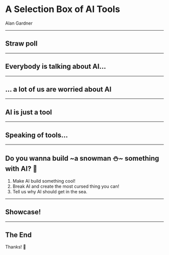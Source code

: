 # A Selection Box of AI Tools

Alan Gardner

---

## Straw poll



---

## Everybody is talking about AI...

<!--![I'm bored](https://media4.giphy.com/media/v1.Y2lkPTc5MGI3NjExdnBlN3A2am9yaThudWs3bXI5bDJudDNzOHI4OHV2N2tqOHk4ZmJmOSZlcD12MV9pbnRlcm5hbF9naWZfYnlfaWQmY3Q9Zw/ehKrjRCEacBBS/giphy.webp)-->

---

## ... a lot of us are worried about AI

<!--![we're doomed](https://media4.giphy.com/media/v1.Y2lkPTc5MGI3NjExdGtvbnN5NnJ3eXRiZzl6NWw1ZGJlbDkyemtxdTQyZDlnNHgzbGdqOSZlcD12MV9pbnRlcm5hbF9naWZfYnlfaWQmY3Q9Zw/xT5LMPS5Oi1W5MPtYY/giphy.webp)-->

---

## AI is just a tool

---

## Speaking of tools...

---

## Do you wanna build ~a snowman ⛄~ something with AI? 🤖

<ol>
    <li class="fragment fade-up">Make AI build something cool!</li>
    <li class="fragment fade-up">Break AI and create the most cursed thing you can!</li>
    <li class="fragment fade-up">Tell us why AI should get in the sea.</li>
</ol>

---

## Showcase!

---

## The End

Thanks! 🍫
